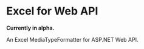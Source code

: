 Excel for Web API
=================

**Currently in alpha.**

An Excel MediaTypeFormatter for ASP.NET Web API.
